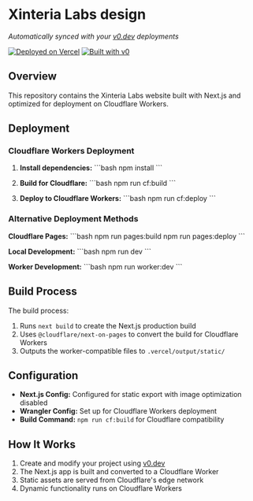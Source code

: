 # Xinteria Labs design

*Automatically synced with your [v0.dev](https://v0.dev) deployments*

[![Deployed on Vercel](https://img.shields.io/badge/Deployed%20on-Vercel-black?style=for-the-badge&logo=vercel)](https://vercel.com/gbottens-projects/v0-xinteria-labs-design)
[![Built with v0](https://img.shields.io/badge/Built%20with-v0.dev-black?style=for-the-badge)](https://v0.dev/chat/projects/RrCGZRi2djN)

## Overview

This repository contains the Xinteria Labs website built with Next.js and optimized for deployment on Cloudflare Workers.

## Deployment

### Cloudflare Workers Deployment

1. **Install dependencies:**
   \`\`\`bash
   npm install
   \`\`\`

2. **Build for Cloudflare:**
   \`\`\`bash
   npm run cf:build
   \`\`\`

3. **Deploy to Cloudflare Workers:**
   \`\`\`bash
   npm run cf:deploy
   \`\`\`

### Alternative Deployment Methods

**Cloudflare Pages:**
\`\`\`bash
npm run pages:build
npm run pages:deploy
\`\`\`

**Local Development:**
\`\`\`bash
npm run dev
\`\`\`

**Worker Development:**
\`\`\`bash
npm run worker:dev
\`\`\`

## Build Process

The build process:
1. Runs `next build` to create the Next.js production build
2. Uses `@cloudflare/next-on-pages` to convert the build for Cloudflare Workers
3. Outputs the worker-compatible files to `.vercel/output/static/`

## Configuration

- **Next.js Config:** Configured for static export with image optimization disabled
- **Wrangler Config:** Set up for Cloudflare Workers deployment
- **Build Command:** `npm run cf:build` for Cloudflare compatibility

## How It Works

1. Create and modify your project using [v0.dev](https://v0.dev)
2. The Next.js app is built and converted to a Cloudflare Worker
3. Static assets are served from Cloudflare's edge network
4. Dynamic functionality runs on Cloudflare Workers
